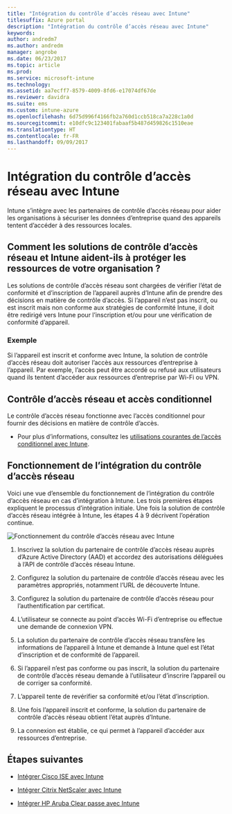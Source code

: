 ```yaml
---
title: "Intégration du contrôle d’accès réseau avec Intune"
titlesuffix: Azure portal
description: "Intégration du contrôle d’accès réseau avec Intune"
keywords: 
author: andredm7
ms.author: andredm
manager: angrobe
ms.date: 06/23/2017
ms.topic: article
ms.prod: 
ms.service: microsoft-intune
ms.technology: 
ms.assetid: aa7ecff7-8579-4009-8fd6-e17074df67de
ms.reviewer: davidra
ms.suite: ems
ms.custom: intune-azure
ms.openlocfilehash: 6d75d996f4166fb2a760d1ccb518ca7a228c1a0d
ms.sourcegitcommit: e10dfc9c123401fabaaf5b487d459826c1510eae
ms.translationtype: HT
ms.contentlocale: fr-FR
ms.lasthandoff: 09/09/2017
---
```

# <a name="network-access-control-nac-integration-with-intune"></a>Intégration du contrôle d’accès réseau avec Intune

Intune s’intègre avec les partenaires de contrôle d’accès réseau pour aider les organisations à sécuriser les données d’entreprise quand des appareils tentent d’accéder à des ressources locales.

## <a name="how-do-intune-and-nac-solutions-help-protect-your-organization-resources"></a>Comment les solutions de contrôle d’accès réseau et Intune aident-ils à protéger les ressources de votre organisation ?

Les solutions de contrôle d’accès réseau sont chargées de vérifier l’état de conformité et d’inscription de l’appareil auprès d’Intune afin de prendre des décisions en matière de contrôle d’accès. Si l’appareil n’est pas inscrit, ou est inscrit mais non conforme aux stratégies de conformité Intune, il doit être redirigé vers Intune pour l’inscription et/ou pour une vérification de conformité d’appareil.

### <a name="example"></a>Exemple

Si l’appareil est inscrit et conforme avec Intune, la solution de contrôle d’accès réseau doit autoriser l’accès aux ressources d’entreprise à l’appareil. Par exemple, l’accès peut être accordé ou refusé aux utilisateurs quand ils tentent d’accéder aux ressources d’entreprise par Wi-Fi ou VPN.

## <a name="nac-and-conditional-access"></a>Contrôle d’accès réseau et accès conditionnel

Le contrôle d’accès réseau fonctionne avec l’accès conditionnel pour fournir des décisions en matière de contrôle d’accès.

- Pour plus d’informations, consultez les [utilisations courantes de l’accès conditionnel avec Intune](conditional-access-intune-common-ways-use.md).

## <a name="how-the-nac-integration-works"></a>Fonctionnement de l’intégration du contrôle d’accès réseau

Voici une vue d’ensemble du fonctionnement de l’intégration du contrôle d’accès réseau en cas d’intégration à Intune. Les trois premières étapes expliquent le processus d’intégration initiale. Une fois la solution de contrôle d’accès réseau intégrée à Intune, les étapes 4 à 9 décrivent l’opération continue.

![Fonctionnement du contrôle d’accès réseau avec Intune](./media/ca-intune-common-ways-2.png)

1.  Inscrivez la solution du partenaire de contrôle d’accès réseau auprès d’Azure Active Directory (AAD) et accordez des autorisations déléguées à l’API de contrôle d’accès réseau Intune.

2.  Configurez la solution du partenaire de contrôle d’accès réseau avec les paramètres appropriés, notamment l’URL de découverte Intune.

3.  Configurez la solution du partenaire de contrôle d’accès réseau pour l’authentification par certificat.

4.  L’utilisateur se connecte au point d’accès Wi-Fi d’entreprise ou effectue une demande de connexion VPN.

5.  La solution du partenaire de contrôle d’accès réseau transfère les informations de l’appareil à Intune et demande à Intune quel est l’état d’inscription et de conformité de l’appareil.

6.  Si l’appareil n’est pas conforme ou pas inscrit, la solution du partenaire de contrôle d’accès réseau demande à l’utilisateur d’inscrire l’appareil ou de corriger sa conformité.

7.  L’appareil tente de revérifier sa conformité et/ou l’état d’inscription.

8.  Une fois l’appareil inscrit et conforme, la solution du partenaire de contrôle d’accès réseau obtient l’état auprès d’Intune.

9.  La connexion est établie, ce qui permet à l’appareil d’accéder aux ressources d’entreprise.

## <a name="next-steps"></a>Étapes suivantes

-   [Intégrer Cisco ISE avec Intune](http://www.cisco.com/c/en/us/td/docs/security/ise/2-1/admin_guide/b_ise_admin_guide_21/b_ise_admin_guide_20_chapter_01000.html)

-   [Intégrer Citrix NetScaler avec Intune](http://docs.citrix.com/en-us/netscaler-gateway/12/microsoft-intune-integration/configuring-network-access-control-device-check-for-netscaler-gateway-virtual-server-for-single-factor-authentication-deployment.html)

-   [Intégrer HP Aruba Clear passe avec Intune](https://support.arubanetworks.com/Documentation/tabid/77/DMXModule/512/Command/Core_Download/Default.aspx?EntryId=23757)

